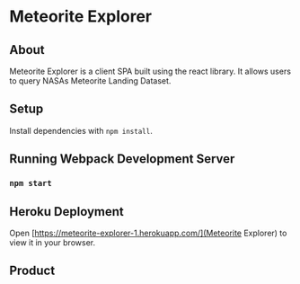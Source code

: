 # Meteorite Explorer

## About
Meteorite Explorer is a client SPA built using the react library. It allows users to query NASAs Meteorite Landing Dataset.

## Setup

Install dependencies with `npm install`.

## Running Webpack Development Server

### `npm start`

## Heroku Deployment

Open [https://meteorite-explorer-1.herokuapp.com/](Meteorite Explorer) to view it in your browser.

## Product


